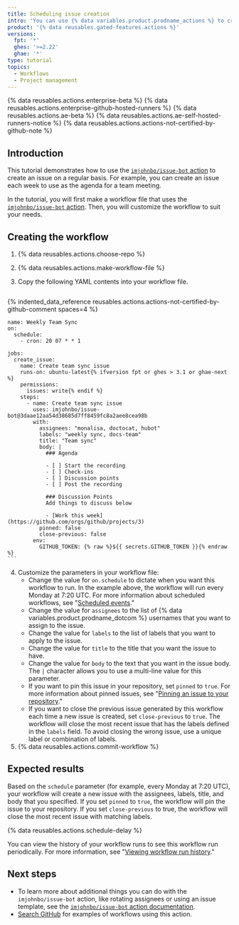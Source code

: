 ```yaml
---
title: Scheduling issue creation
intro: 'You can use {% data variables.product.prodname_actions %} to create an issue on a regular basis for things like daily meetings or quarterly reviews.'
product: '{% data reusables.gated-features.actions %}'
versions:
  fpt: '*'
  ghes: '>=2.22'
  ghae: '*'
type: tutorial
topics:
  - Workflows
  - Project management
---
```


{% data reusables.actions.enterprise-beta %}
{% data reusables.actions.enterprise-github-hosted-runners %}
{% data reusables.actions.ae-beta %}
{% data reusables.actions.ae-self-hosted-runners-notice %}
{% data reusables.actions.actions-not-certified-by-github-note %}

## Introduction

This tutorial demonstrates how to use the [`imjohnbo/issue-bot` action](https://github.com/marketplace/actions/issue-bot-action) to create an issue on a regular basis. For example, you can create an issue each week to use as the agenda for a team meeting.

In the tutorial, you will first make a workflow file that uses the [`imjohnbo/issue-bot` action](https://github.com/marketplace/actions/issue-bot-action). Then, you will customize the workflow to suit your needs.

## Creating the workflow

1. {% data reusables.actions.choose-repo %}
2. {% data reusables.actions.make-workflow-file %}
3. Copy the following YAML contents into your workflow file.

    ```yaml{:copy}
{% indented_data_reference reusables.actions.actions-not-certified-by-github-comment spaces=4 %}

    name: Weekly Team Sync
    on:
      schedule:
        - cron: 20 07 * * 1

    jobs:
      create_issue:
        name: Create team sync issue
        runs-on: ubuntu-latest{% ifversion fpt or ghes > 3.1 or ghae-next %}
        permissions:
          issues: write{% endif %}
        steps:
          - name: Create team sync issue
            uses: imjohnbo/issue-bot@3daae12aa54d38685d7ff8459fc8a2aee8cea98b
            with:
              assignees: "monalisa, doctocat, hubot"
              labels: "weekly sync, docs-team"
              title: "Team sync"
              body: |
                ### Agenda

                - [ ] Start the recording
                - [ ] Check-ins
                - [ ] Discussion points
                - [ ] Post the recording
                        
                ### Discussion Points
                Add things to discuss below

                - [Work this week](https://github.com/orgs/github/projects/3)
              pinned: false
              close-previous: false
            env:
              GITHUB_TOKEN: {% raw %}${{ secrets.GITHUB_TOKEN }}{% endraw %}
    ```

4. Customize the parameters in your workflow file:
   - Change the value for `on.schedule` to dictate when you want this workflow to run. In the example above, the workflow will run every Monday at 7:20 UTC. For more information about scheduled workflows, see "[Scheduled events](/actions/reference/events-that-trigger-workflows#scheduled-events)."
   - Change the value for `assignees` to the list of {% data variables.product.prodname_dotcom %} usernames that you want to assign to the issue.
   - Change the value for `labels` to the list of labels that you want to apply to the issue.
   - Change the value for `title` to the title that you want the issue to have.
   - Change the value for `body` to the text that you want in the issue body. The `|` character allows you to use a multi-line value for this parameter.
   - If you want to pin this issue in your repository, set `pinned` to `true`. For more information about pinned issues, see "[Pinning an issue to your repository](/articles/pinning-an-issue-to-your-repository)."
   - If you want to close the previous issue generated by this workflow each time a new issue is created, set `close-previous` to `true`. The workflow will close the most recent issue that has the labels defined in the `labels` field. To avoid closing the wrong issue, use a unique label or combination of labels.
5. {% data reusables.actions.commit-workflow %}

## Expected results

Based on the `schedule` parameter (for example, every Monday at 7:20 UTC), your workflow will create a new issue with the assignees, labels, title, and body that you specified. If you set `pinned` to `true`, the workflow will pin the issue to your repository. If you set `close-previous` to true, the workflow will close the most recent issue with matching labels.

{% data reusables.actions.schedule-delay %}

You can view the history of your workflow runs to see this workflow run periodically. For more information, see "[Viewing workflow run history](/actions/managing-workflow-runs/viewing-workflow-run-history)."

## Next steps

- To learn more about additional things you can do with the `imjohnbo/issue-bot` action, like rotating assignees or using an issue template, see the [`imjohnbo/issue-bot` action documentation](https://github.com/marketplace/actions/issue-bot-action).
- [Search GitHub](https://github.com/search?q=%22uses%3A+imjohnbo%2Fissue-bot%22&type=code) for examples of workflows using this action.
